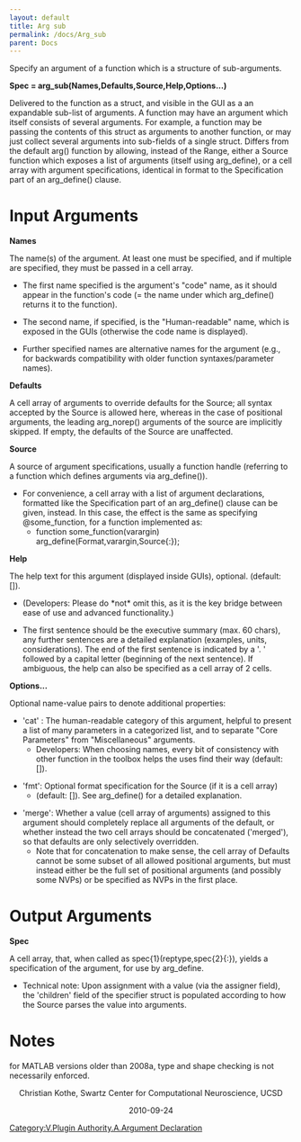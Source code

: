 ```yaml
---
layout: default
title: Arg sub
permalink: /docs/Arg_sub
parent: Docs
---
```


Specify an argument of a function which is a structure of sub-arguments.

**Spec = arg_sub(Names,Defaults,Source,Help,Options...)**

Delivered to the function as a struct, and visible in the GUI as a an
expandable sub-list of arguments. A function may have an argument which
itself consists of several arguments. For example, a function may be
passing the contents of this struct as arguments to another function, or
may just collect several arguments into sub-fields of a single struct.
Differs from the default arg() function by allowing, instead of the
Range, either a Source function which exposes a list of arguments
(itself using arg_define), or a cell array with argument
specifications, identical in format to the Specification part of an
arg_define() clause.

# Input Arguments

**Names**

The name(s) of the argument. At least one must be specified, and if
multiple are specified, they must be passed in a cell array.

  - The first name specified is the argument's "code" name, as it should
    appear in the function's code (= the name under which arg_define()
    returns it to the function).

<!-- end list -->

  - The second name, if specified, is the "Human-readable" name, which
    is exposed in the GUIs (otherwise the code name is displayed).

<!-- end list -->

  - Further specified names are alternative names for the argument
    (e.g., for backwards compatibility with older function
    syntaxes/parameter names).

**Defaults**

A cell array of arguments to override defaults for the Source; all
syntax accepted by the Source is allowed here, whereas in the case of
positional arguments, the leading arg_norep() arguments of the source
are implicitly skipped. If empty, the defaults of the Source are
unaffected.

**Source**

A source of argument specifications, usually a function handle
(referring to a function which defines arguments via arg_define()).

  - For convenience, a cell array with a list of argument declarations,
    formatted like the Specification part of an arg_define() clause can
    be given, instead. In this case, the effect is the same as
    specifying @some_function, for a function implemented as:
      - function some_function(varargin)
        arg_define(Format,varargin,Source{:});

**Help**

The help text for this argument (displayed inside GUIs), optional.
(default: \[\]).

  - (Developers: Please do \*not\* omit this, as it is the key bridge
    between ease of use and advanced functionality.)

<!-- end list -->

  - The first sentence should be the executive summary (max. 60 chars),
    any further sentences are a detailed explanation (examples, units,
    considerations). The end of the first sentence is indicated by a '.
    ' followed by a capital letter (beginning of the next sentence). If
    ambiguous, the help can also be specified as a cell array of 2
    cells.

**Options...**

Optional name-value pairs to denote additional properties:

  - 'cat' : The human-readable category of this argument, helpful to
    present a list of many parameters in a categorized list, and to
    separate "Core Parameters" from "Miscellaneous" arguments.
      - Developers: When choosing names, every bit of consistency with
        other function in the toolbox helps the uses find their way
        (default: \[\]).

<!-- end list -->

  - 'fmt': Optional format specification for the Source (if it is a cell
    array)
      - (default: \[\]). See arg_define() for a detailed explanation.

<!-- end list -->

  - 'merge': Whether a value (cell array of arguments) assigned to this
    argument should completely replace all arguments of the default, or
    whether instead the two cell arrays should be concatenated
    ('merged'), so that defaults are only selectively overridden.
      - Note that for concatenation to make sense, the cell array of
        Defaults cannot be some subset of all allowed positional
        arguments, but must instead either be the full set of positional
        arguments (and possibly some NVPs) or be specified as NVPs in
        the first place.

# Output Arguments

**Spec**

A cell array, that, when called as spec{1}(reptype,spec{2}{:}), yields a
specification of the argument, for use by arg_define.

  - Technical note: Upon assignment with a value (via the assigner
    field), the 'children' field of the specifier struct is populated
    according to how the Source parses the value into arguments.

# Notes

for MATLAB versions older than 2008a, type and shape checking is not
necessarily enforced.

<center>

Christian Kothe, Swartz Center for Computational Neuroscience, UCSD

</center>

<center>

2010-09-24

</center>

[Category:V.Plugin Authority.A.Argument
Declaration](/Category:V.Plugin_Authority.A.Argument_Declaration "wikilink")